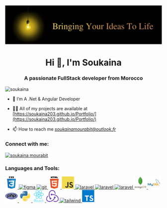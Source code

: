
![Design and Development](https://github.com/soukaina203/soukaina203/blob/main/back.png)

<h1 align="center">Hi 👋, I'm Soukaina</h1>
<h3 align="center">A passionate FullStack developer from Morocco</h3>


<p align="left"> <img src="https://komarev.com/ghpvc/?username=soukaina&label=Profile%20views&color=0e75b6&style=flat" alt="soukaina" /> </p>

- 🌱 I’m A .Net & Angular Developer 

- 👨‍💻 All of my projects are available at [https://soukaina203.github.io/Portfolio/](https://soukaina203.github.io/Portfolio/)

- 📫 How to reach me *soukainamourabit@outlook.fr*

<h3 align="left">Connect with me:</h3>
<p align="left">
<a href="https://linkedin.com/in/soukaina mourabit" target="blank"><img align="center" src="https://raw.githubusercontent.com/rahuldkjain/github-profile-readme-generator/master/src/images/icons/Social/linked-in-alt.svg" alt="soukaina mourabit" height="30" width="40" /></a>
</p>

<h3 align="left">Languages and Tools:</h3>
<p align="left"> <a href="https://www.w3schools.com/css/" target="_blank" rel="noreferrer"> <img src="https://raw.githubusercontent.com/devicons/devicon/master/icons/css3/css3-original-wordmark.svg" alt="css3" width="40" height="40"/> </a> <a href="https://www.figma.com/" target="_blank" rel="noreferrer"> <img src="https://www.vectorlogo.zone/logos/figma/figma-icon.svg" alt="figma" width="40" height="40"/> </a> <a href="https://git-scm.com/" target="_blank" rel="noreferrer"> <img src="https://www.vectorlogo.zone/logos/git-scm/git-scm-icon.svg" alt="git" width="40" height="40"/> </a> <a href="https://www.w3.org/html/" target="_blank" rel="noreferrer"> <img src="https://raw.githubusercontent.com/devicons/devicon/master/icons/html5/html5-original-wordmark.svg" alt="html5" width="40" height="40"/> </a> <a href="https://developer.mozilla.org/en-US/docs/Web/JavaScript" target="_blank" rel="noreferrer"> <img src="https://raw.githubusercontent.com/devicons/devicon/master/icons/javascript/javascript-original.svg" alt="javascript" width="40" height="40"/> </a> <a href="https://commons.wikimedia.org/wiki/File:Laravel.svg" target="_blank" rel="noreferrer"> <img src="https://imgs.search.brave.com/MAadcX4d5NBNbp1jQ9a6_batdMfffD06k4ATZB_7T_U/rs:fit:860:0:0:0/g:ce/aHR0cHM6Ly9jZG4u/aWNvbnNjb3V0LmNv/bS9pY29uL3ByZW1p/dW0vcG5nLTI1Ni10/aHVtYi9sYXJhdmVs/LTkzMDU4ODUtNzY5/NDA4NC5wbmc_Zj13/ZWJwJnc9MTI4" 
alt="laravel" width="40" height="40"/> </a> </a> <a href="https://commons.wikimedia.org/wiki/File:Laravel.svg" target="_blank" rel="noreferrer"> <img src="https://imgs.search.brave.com/2ZTh5-7i6kL1iPuI2MVM9uP5NftcXs7-Vu_1J-_qZfg/rs:fit:860:0:0:0/g:ce/aHR0cHM6Ly93d3cu/dmVjdG9ybG9nby56/b25lL2xvZ29zL2Rv/dG5ldC9kb3RuZXQt/dGlsZS5zdmc" 
alt="laravel" width="40" height="40"/> </a>  <a href="https://commons.wikimedia.org/wiki/File:Laravel.svg" target="_blank" rel="noreferrer"> <img src="https://imgs.search.brave.com/MAadcX4d5NBNbp1jQ9a6_batdMfffD06k4ATZB_7T_U/rs:fit:860:0:0:0/g:ce/aHR0cHM6Ly9jZG4u/aWNvbnNjb3V0LmNv/bS9pY29uL3ByZW1p/dW0vcG5nLTI1Ni10/aHVtYi9sYXJhdmVs/LTkzMDU4ODUtNzY5/NDA4NC5wbmc_Zj13/ZWJwJnc9MTI4" 
alt="laravel" width="40" height="40"/> </a> <a href="https://www.mongodb.com/" target="_blank" rel="noreferrer"> <img src="https://raw.githubusercontent.com/devicons/devicon/master/icons/mongodb/mongodb-original-wordmark.svg" alt="mongodb" width="40" height="40"/> </a> <a href="https://www.mysql.com/" target="_blank" rel="noreferrer"> <img src="https://raw.githubusercontent.com/devicons/devicon/master/icons/mysql/mysql-original-wordmark.svg" alt="mysql" width="40" height="40"/> </a> <a href="https://www.php.net" target="_blank" rel="noreferrer"> <img src="https://raw.githubusercontent.com/devicons/devicon/master/icons/php/php-original.svg" alt="php" width="40" height="40"/> </a> <a href="https://www.python.org" target="_blank" rel="noreferrer"> <img src="https://raw.githubusercontent.com/devicons/devicon/master/icons/python/python-original.svg" alt="python" width="40" height="40"/> </a> <a href="https://reactjs.org/" target="_blank" rel="noreferrer"> <img src="https://raw.githubusercontent.com/devicons/devicon/master/icons/react/react-original-wordmark.svg" alt="react" width="40" height="40"/> </a> <a href="https://redux.js.org" target="_blank" rel="noreferrer"> <img src="https://raw.githubusercontent.com/devicons/devicon/master/icons/redux/redux-original.svg" alt="redux" width="40" height="40"/> </a> <a href="https://tailwindcss.com/" target="_blank" rel="noreferrer"> <img src="https://www.vectorlogo.zone/logos/tailwindcss/tailwindcss-icon.svg" alt="tailwind" width="40" height="40"/> </a> <a href="https://www.typescriptlang.org/" target="_blank" rel="noreferrer"> <img src="https://raw.githubusercontent.com/devicons/devicon/master/icons/typescript/typescript-original.svg" alt="typescript" width="40" height="40"/> </a> </p>
